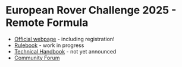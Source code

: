 # European Rover Challenge 2025 - Remote Formula

- [Official webpage](https://roverchallenge.eu) - including registration!
- [Rulebook](RULES.md) - work in progress
- [Technical Handbook](TECHNICAL_HANDBOOK.md) - not yet announced
- [Community Forum](https://erc2025.husarion.com)
